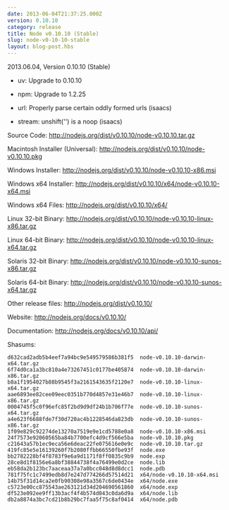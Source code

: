 ```yaml
---
date: 2013-06-04T21:37:25.000Z
version: 0.10.10
category: release
title: Node v0.10.10 (Stable)
slug: node-v0-10-10-stable
layout: blog-post.hbs
---
```


2013.06.04, Version 0.10.10 (Stable)

* uv: Upgrade to 0.10.10

* npm: Upgrade to 1.2.25

* url: Properly parse certain oddly formed urls (isaacs)

* stream: unshift('') is a noop (isaacs)


Source Code: http://nodejs.org/dist/v0.10.10/node-v0.10.10.tar.gz

Macintosh Installer (Universal): http://nodejs.org/dist/v0.10.10/node-v0.10.10.pkg

Windows Installer: http://nodejs.org/dist/v0.10.10/node-v0.10.10-x86.msi

Windows x64 Installer: http://nodejs.org/dist/v0.10.10/x64/node-v0.10.10-x64.msi

Windows x64 Files: http://nodejs.org/dist/v0.10.10/x64/

Linux 32-bit Binary: http://nodejs.org/dist/v0.10.10/node-v0.10.10-linux-x86.tar.gz

Linux 64-bit Binary: http://nodejs.org/dist/v0.10.10/node-v0.10.10-linux-x64.tar.gz

Solaris 32-bit Binary: http://nodejs.org/dist/v0.10.10/node-v0.10.10-sunos-x86.tar.gz

Solaris 64-bit Binary: http://nodejs.org/dist/v0.10.10/node-v0.10.10-sunos-x64.tar.gz

Other release files: http://nodejs.org/dist/v0.10.10/

Website: http://nodejs.org/docs/v0.10.10/

Documentation: http://nodejs.org/docs/v0.10.10/api/

Shasums:

```
d632cad2adb5b4eef7a94bc9e549579586b381f5  node-v0.10.10-darwin-x64.tar.gz
6f74d0ca1a3bc810a4e73267451c0177be405874  node-v0.10.10-darwin-x86.tar.gz
b8a1f1954027b88b9545f3a2161543635f2120e7  node-v0.10.10-linux-x64.tar.gz
aae6893ee82cee09eec0351b770d4857e31e46b7  node-v0.10.10-linux-x86.tar.gz
0004745f5c0f96efc85f2bd9d9df24b1b706f77e  node-v0.10.10-sunos-x64.tar.gz
a4e623f6688fde7f30d720ac4b1228546da823db  node-v0.10.10-sunos-x86.tar.gz
1f09e829c92274de13270a7519e9e1cd5788e0a8  node-v0.10.10-x86.msi
24f7573e92060565ba84b7700efc4d9cf566e5ba  node-v0.10.10.pkg
c21643a57b1ec9eca56e6deac22fe075616e0e9c  node-v0.10.10.tar.gz
419fc85e5e16139260f7b2080ffbb66550fbe93f  node.exe
bb2782228bf4f8783f9e6a9d1171f8ff0835c9b9  node.exp
28ce8d1f8156e6a8bf38844738f4a76499e0d2ce  node.lib
eb58da2b123bc7aaceaa37a7a0bcc048d8d8dcc1  node.pdb
781f75fc1c7499edb8d7e247d774266d57514d21  x64/node-v0.10.10-x64.msi
14b75f31d14ca2e0fb90308e98a3567c6de0434e  x64/node.exe
c5723e00cc875543ae263121d34d204690561860  x64/node.exp
df523e092ee9ff13b3acf4f4b574d043c0da6d9a  x64/node.lib
db2a8874a3bc7cd21b8b29bc7faa5f75c8af0414  x64/node.pdb
```
